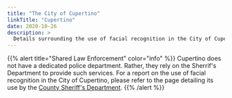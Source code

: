```yaml
---
title: "The City of Cupertino"
linkTitle: "Cupertino"
date: 2020-10-26
description: >
  Details surrounding the use of facial recognition in the City of Cupertino.
---
```


{{% alert title="Shared Law Enforcement" color="info" %}}
Cupertino does not have a dedicated police department. Rather, they rely on the Sherrif's Department to provide such services. For a report on the use of facial recognition in the City of Cupertino, please refer to the page detailing its use by the [County Sheriff's Department](/2020/use-of-facial-recognition/sheriffs-department/).
{{% /alert %}}

